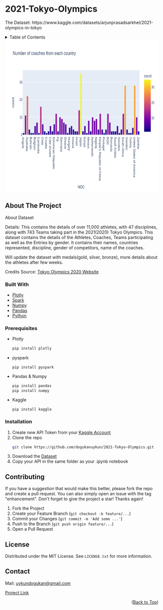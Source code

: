 # 2021-Tokyo-Olympics

<p> The Dataset: https://www.kaggle.com/datasets/arjunprasadsarkhel/2021-olympics-in-tokyo </p> 

<!-- TABLE OF CONTENTS -->
<details>
  <summary>Table of Contents</summary>
  <ol>
    <li>
      <a href="#about-the-project">About The Project</a>
      <ul>
        <li><a href="#built-with">Built With</a></li>
      </ul>
    </li>
    <li>
      <a>Getting Started</a>
      <ul>
        <li><a href="#prerequisites">Prerequisites</a></li>
        <li><a href="#installation">Installation</a></li>
      </ul>
    </li>
    <li><a href="#contributing">Contributing</a></li>
    <li><a href="#license">License</a></li>
    <li><a href="#contact">Contact</a></li>
  </ol>
</details>


<img src="https://github.com/dogukanuykun/2021-Tokyo-Olympics/blob/main/images/coaches.png" width="750" height="500"/>



<!-- ABOUT THE PROJECT -->
## About The Project

About Dataset

Details:
This contains the details of over 11,000 athletes, with 47 disciplines, along with 743 Teams taking part in the 2021(2020) Tokyo Olympics.
This dataset contains the details of the Athletes, Coaches, Teams participating as well as the Entries by gender. It contains their names, countries represented, discipline, gender of competitors, name of the coaches.

Will update the dataset with medals(gold, silver, bronze), more details about the athletes after few weeks.

Credits
Source: [Tokyo Olympics 2020 Website](https://olympics.com/en/olympic-games/tokyo-2020)

### Built With

* [Plotly](https://plotly.com/python/)
* [Spark](https://spark.apache.org/docs/latest/api/python/#:~:text=PySpark%20is%20an%20interface%20for,data%20in%20a%20distributed%20environment.)
* [Numpy](https://numpy.org/)
* [Pandas](https://pandas.pydata.org/)
* [Python](https://www.python.org/)


### Prerequisites

* Plotly
  ```sh
  pip install plotly
  ```
* pyspark
  ```
  pip install pyspark
  ```
* Pandas & Numpy
  ```
  pip install pandas
  pip install numpy
  ```
* Kaggle
  ```
  pip install kaggle
  ```

### Installation

1. Create new API Token from your [Kaggle Account](https://www.kaggle.com/)
2. Clone the repo
   ```sh
   git clone https://github.com/dogukanuykun/2021-Tokyo-Olympics.git
   ```
3. Download the [Dataset](https://www.kaggle.com/datasets/arjunprasadsarkhel/2021-olympics-in-tokyo)
4. Copy your API in the same folder as your .ipynb notebook

<!-- CONTRIBUTING -->
## Contributing

If you have a suggestion that would make this better, please fork the repo and create a pull request. You can also simply open an issue with the tag "enhancement".
Don't forget to give the project a star! Thanks again!

1. Fork the Project
2. Create your Feature Branch (`git checkout -b feature/...`)
3. Commit your Changes (`git commit -m 'Add some ...'`)
4. Push to the Branch (`git push origin feature/...`)
5. Open a Pull Request


<!-- LICENSE -->
## License

Distributed under the MIT License. See `LICENSE.txt` for more information.

<!-- CONTACT -->
## Contact

Mail: uykundogukan@gmail.com

[Project Link](https://github.com/dogukanuykun/2021-Tokyo-Olympics)

<p align="right">(<a href="#top">Back to Top</a>)</p>
